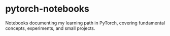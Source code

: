 # pytorch-notebooks
Notebooks documenting my learning path in PyTorch, covering fundamental concepts, experiments, and small projects.
